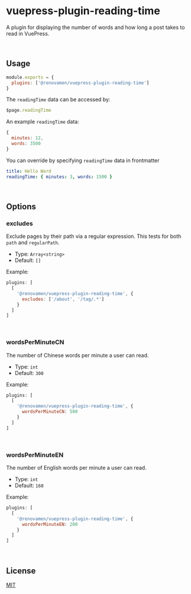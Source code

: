 # vuepress-plugin-reading-time

A plugin for displaying the number of words and how long a post takes to read in VuePress.

&nbsp;

## Usage

```js
module.exports = {
  plugins: ['@renovamen/vuepress-plugin-reading-time']
}
```

The `readingTime` data can be accessed by:

```js
$page.readingTime
```

An example `readingTime` data:

```js
{
  minutes: 12,
  words: 3500
}
```

You can override by specifying `readingTime` data in frontmatter

```yaml
title: Hello Word
readingTime: { minutes: 3, words: 1500 }
```

&nbsp;

## Options

### excludes

Exclude pages by their path via a regular expression. This tests for both `path`
and `regularPath`.

- Type: `Array<string>`
- Default: `[]`

Example:

```js
plugins: [
  [
    '@renovamen/vuepress-plugin-reading-time', {
      excludes: ['/about', '/tag/.*']
    }
  ]
]
```

&nbsp;

### wordsPerMinuteCN

The number of Chinese words per minute a user can read.

- Type: `int`
- Default: `300`

Example:

```js
plugins: [
  [
    '@renovamen/vuepress-plugin-reading-time', {
      wordsPerMinuteCN: 500
    }
  ]
]
```

&nbsp;

### wordsPerMinuteEN

The number of English words per minute a user can read.

- Type: `int`
- Default: `160`

Example:

```js
plugins: [
  [
    '@renovamen/vuepress-plugin-reading-time', {
      wordsPerMinuteEN: 200
    }
  ]
]
```

&nbsp;

## License

[MIT](LICENSE)